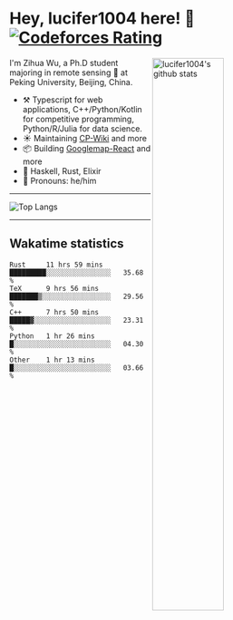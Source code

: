 # Hey, lucifer1004 here! :wave: [![Codeforces Rating](https://cfrating.ihcr.top/?user=lucifer1004&style=flat-square)](https://codeforces.com/profile/lucifer1004)

<img width="50%" align="right" alt="lucifer1004's github stats" src="https://github-readme-stats.vercel.app/api?username=lucifer1004&show_icons=true">

I'm Zihua Wu, a Ph.D student majoring in remote sensing :satellite: at Peking University, Beijing, China.

- :hammer_and_pick: Typescript for web applications, C++/Python/Kotlin for competitive programming, Python/R/Julia for data science.
- :sunny: Maintaining [CP-Wiki](https://cp-wiki.vercel.app) and more 
- :package: Building [Googlemap-React](https://github.com/googlemap-react/googlemap-react) and more
- :seedling: Haskell, Rust, Elixir
- :man: Pronouns: he/him

---

![Top Langs](https://github-readme-stats.vercel.app/api/top-langs/?username=lucifer1004&layout=compact)

---

## Wakatime statistics

<!--START_SECTION:waka-->
```text
Rust     11 hrs 59 mins  █████████░░░░░░░░░░░░░░░░   35.68 % 
TeX      9 hrs 56 mins   ███████▒░░░░░░░░░░░░░░░░░   29.56 % 
C++      7 hrs 50 mins   █████▓░░░░░░░░░░░░░░░░░░░   23.31 % 
Python   1 hr 26 mins    █░░░░░░░░░░░░░░░░░░░░░░░░   04.30 % 
Other    1 hr 13 mins    █░░░░░░░░░░░░░░░░░░░░░░░░   03.66 % 
```
<!--END_SECTION:waka-->
